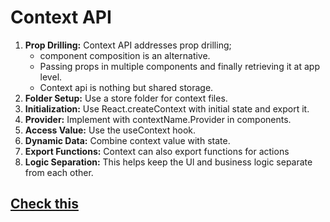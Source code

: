 # Context API

1. **Prop Drilling:** Context API addresses prop drilling;
   - component composition is an alternative.
   - Passing props in multiple components and finally retrieving it at app level.
   - Context api is nothing but shared storage.
2. **Folder Setup:** Use a store folder for context files.
3. **Initialization:** Use React.createContext with initial state
   and export it.
4. **Provider:** Implement with contextName.Provider in
   components.
5. **Access Value:** Use the useContext hook.
6. **Dynamic Data:** Combine context value with state.
7. **Export Functions:** Context can also export functions for
   actions
8. **Logic Separation:** This helps keep the Ul and business
   logic separate from each other.

## [Check this](https://github.com/siba-x-prasad/ReactPlayground/tree/main/src/react/youtube/10ToDoProject-version2/src/withcontxt)
